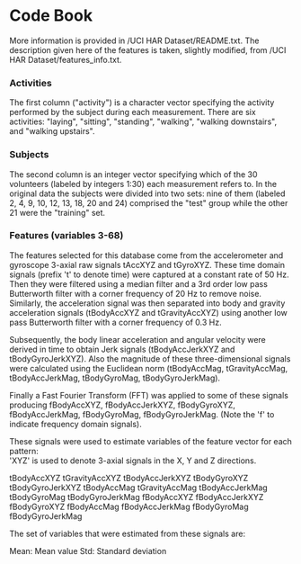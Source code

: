 # Code Book

More information is provided in /UCI HAR Dataset/README.txt. The description given here of the features is taken, slightly modified, from /UCI HAR Dataset/features_info.txt.

### Activities

The first column ("activity") is a character vector specifying the activity performed by the subject during each measurement. There are six activities: "laying", "sitting", "standing", "walking", "walking downstairs", and "walking upstairs".

### Subjects

The second column is an integer vector specifying which of the 30 volunteers (labeled by integers 1:30) each measurement refers to. In the original data the subjects were divided into two sets: nine of them (labeled 2, 4, 9, 10, 12, 13, 18, 20 and 24) comprised the "test" group while the other 21 were the "training" set.

### Features (variables 3-68)

The features selected for this database come from the accelerometer and gyroscope 3-axial raw signals tAccXYZ and tGyroXYZ. These 
time domain signals (prefix 't' to denote time) were captured at a constant rate of 50 Hz. Then they were filtered using a median filter 
and a 3rd order low pass Butterworth filter with a corner frequency of 20 Hz to remove noise. Similarly, the acceleration signal was then 
separated into body and gravity acceleration signals (tBodyAccXYZ and tGravityAccXYZ) using another low pass Butterworth filter with a 
corner frequency of 0.3 Hz. 

Subsequently, the body linear acceleration and angular velocity were derived in time to obtain Jerk signals (tBodyAccJerkXYZ and 
tBodyGyroJerkXYZ). Also the magnitude of these three-dimensional signals were calculated using the Euclidean norm (tBodyAccMag, 
tGravityAccMag, tBodyAccJerkMag, tBodyGyroMag, tBodyGyroJerkMag). 

Finally a Fast Fourier Transform (FFT) was applied to some of these signals producing fBodyAccXYZ, fBodyAccJerkXYZ, fBodyGyroXYZ, 
fBodyAccJerkMag, fBodyGyroMag, fBodyGyroJerkMag. (Note the 'f' to indicate frequency domain signals). 

These signals were used to estimate variables of the feature vector for each pattern:  
'XYZ' is used to denote 3-axial signals in the X, Y and Z directions.

tBodyAccXYZ
tGravityAccXYZ
tBodyAccJerkXYZ
tBodyGyroXYZ
tBodyGyroJerkXYZ
tBodyAccMag
tGravityAccMag
tBodyAccJerkMag
tBodyGyroMag
tBodyGyroJerkMag
fBodyAccXYZ
fBodyAccJerkXYZ
fBodyGyroXYZ
fBodyAccMag
fBodyAccJerkMag
fBodyGyroMag
fBodyGyroJerkMag

The set of variables that were estimated from these signals are: 

Mean: Mean value
Std: Standard deviation
